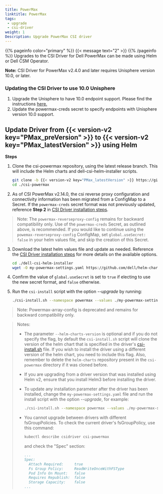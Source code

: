 ```yaml
---
title: PowerMax
linktitle: PowerMax
tags:
 - upgrade
 - csi-driver
weight: 1
Description: Upgrade PowerMax CSI driver
---
```

{{% pageinfo color="primary" %}}
{{< message text="2" >}}
{{% /pageinfo %}}
Upgrades to the CSI Driver for Dell PowerMax can be made using Helm or Dell CSM Operator.

**Note:** CSI Driver for PowerMax v2.4.0 and later requires Unisphere version 10.0, or later.

### Updating the CSI Driver to use 10.0 Unisphere

1. Upgrade the Unisphere to have 10.0 endpoint support. Please find the instructions [here.](https://dl.dell.com/content/manual34878027-dell-unisphere-for-powermax-10-0-0-installation-guide.pdf?language=en-us&ps=true)
2. Update the powermax-creds secret to specify endpoints with Unisphere version 10.0 support.

## Update Driver from {{< version-v2 key="PMax_preVersion" >}} to {{< version-v2 key="PMax_latestVersion" >}} using Helm

**Steps**

1. Clone the csi-powermax repository, using the latest release branch. This will include the Helm charts and dell-csi-helm-installer scripts.
   ```bash
   git clone -b {{< version-v2 key="PMax_latestVersion" >}} https://github.com/dell/csi-powermax.git
   cd ./csi-powermax
   ```
2. As of CSI PowerMax v2.14.0, the csi reverse proxy configuration and connectivity information has been migrated from a ConfigMap to a Secret. If the `powermax-creds` secret format was not previously updated, reference **Step 2** in [CSI Driver installation steps](../../../../installation/kubernetes/powermax/helm/#install-driver).

> Note: The `powermax-reverseproxy-config` remains for backward compatibility only. Use of the `powermax-creds` Secret, as outlined above, is recommended.
> If you would like to continue using the `powemax-reverseproxy-config` ConfigMap, set `global.useSecret: false` in your helm values file, and skip the creation of this Secret.

3. Download the latest helm values file and update as needed. Reference the [CSI Driver installation steps](../../../../installation/kubernetes/powermax/helm/#install-driver) for more details on the available options.
   ```bash
   cd ./dell-csi-helm-installer
   wget -O my-powermax-settings.yaml https://github.com/dell/helm-charts/raw/csi-powermax-2.14.0/charts/csi-powermax/values.yaml
   ```

4. Confirm the value of `global.useSecret` is set to `true` if electing to use the new secret format, and `false` otherwise.

5. Run the `csi-install` script with the option _\-\-upgrade_ by running:
   ```bash
   ./csi-install.sh --namespace powermax --values ./my-powermax-settings.yaml --upgrade --helm-charts-version <version>
   ```
> Note: Powermax-array-config is deprecated and remains for backward compatibility only.

> Notes:
> - The parameter `--helm-charts-version` is optional and if you do not specify the flag, by default the `csi-install.sh` script will clone the version of the helm chart that is specified in the driver's [csi-install.sh](https://github.com/dell/csi-powermax/blob/main/dell-csi-helm-installer/csi-install.sh#L52) file. If you wish to install the driver using a different version of the helm chart, you need to include this flag. Also, remember to delete the `helm-charts` repository present in the `csi-powermax` directory if it was cloned before.
> - If you are upgrading from a driver version that was installed using Helm v2, ensure that you install Helm3 before installing the driver.
> - To update any installation parameter after the driver has been installed, change the `my-powermax-settings.yaml` file and run the install script with the option _\-\-upgrade_, for example:
>   ```bash
>   ./csi-install.sh --namespace powermax --values ./my-powermax-settings.yaml –upgrade
>   ```
> - You cannot upgrade between drivers with different fsGroupPolicies. To check the current driver's fsGroupPolicy, use this command:
>   ```bash
>   kubectl describe csidriver csi-powermax
>   ```
>   and check the "Spec" section:
>
>    ```yaml
>    ...
>    Spec:
>      Attach Required:     true
>      Fs Group Policy:     ReadWriteOnceWithFSType
>      Pod Info On Mount:   false
>      Requires Republish:  false
>      Storage Capacity:    false
>    ...
>
>    ```
